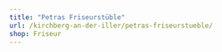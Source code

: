 ```yaml
---
title: "Petras Friseurstüble"
url: /kirchberg-an-der-iller/petras-friseurstueble/
shop: Friseur
---
```


